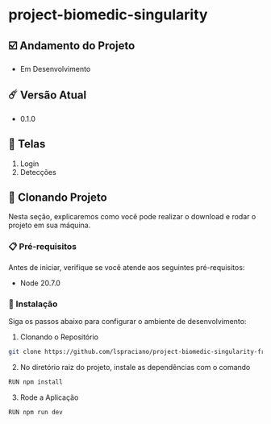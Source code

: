 # project-biomedic-singularity


## ☑️ Andamento do Projeto

- Em Desenvolvimento


## ☄️ Versão Atual

- 0.1.0

## 🎨 Telas

1. Login
2. Detecções


## 🚀 Clonando Projeto

Nesta seção, explicaremos como você pode realizar o download e
rodar o projeto em sua máquina.

### 📋 Pré-requisitos

Antes de iniciar, verifique se você atende aos seguintes pré-requisitos:

- Node 20.7.0

### 🔧 Instalação

Siga os passos abaixo para configurar o ambiente de desenvolvimento:

1. Clonando o Repositório

```bash
git clone https://github.com/lspraciano/project-biomedic-singularity-frontend
```

2. No diretório raiz do projeto, instale as dependências com o comando

```bash
RUN npm install
```

3. Rode a Aplicação

```bash
RUN npm run dev
```